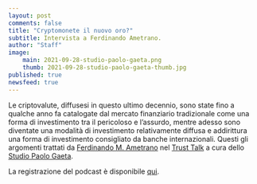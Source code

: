 ```yaml
---
layout: post
comments: false
title: "Cryptomonete il nuovo oro?"
subtitle: Intervista a Ferdinando Ametrano.
author: "Staff"
image:
    main: 2021-09-28-studio-paolo-gaeta.png
    thumb: 2021-09-28-studio-paolo-gaeta-thumb.jpg
published: true
newsfeed: true
---
```


Le criptovalute, diffusesi in questo ultimo decennio, sono state fino a qualche anno fa catalogate dal mercato finanziario tradizionale come una forma di investimento tra il pericoloso e l’assurdo, mentre adesso sono diventate una modalità di investimento relativamente diffusa e addirittura una forma di investimento consigliato da banche internazionali. Questi gli argomenti trattati da [Ferdinando M. Ametrano](https://ametrano.net/) nel [Trust Talk](https://www.studiogaeta.com/it/dettaglio_news.aspx?iddettaglio=336&myband=1) a cura dello [Studio Paolo Gaeta](https://www.studiogaeta.com/it/).

La registrazione del podcast è disponibile [qui](https://www.studiogaeta.com/it/dettaglio_news.aspx?iddettaglio=336&myband=1).
